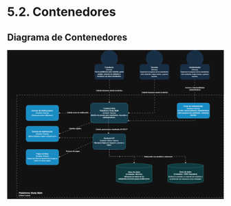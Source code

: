 # 5.2. Contenedores
## Diagrama de Contenedores

![Diagrama de Contenedores](./Diagrama-contenedores.png)
